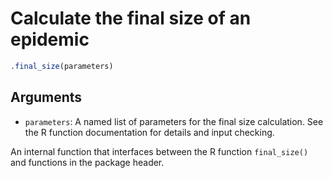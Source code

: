 # Calculate the final size of an epidemic

```r
.final_size(parameters)
```

## Arguments

- `parameters`: A named list of parameters for the final size calculation. See the R function documentation for details and input checking.

An internal function that interfaces between the R function `final_size()` and functions in the package header.
